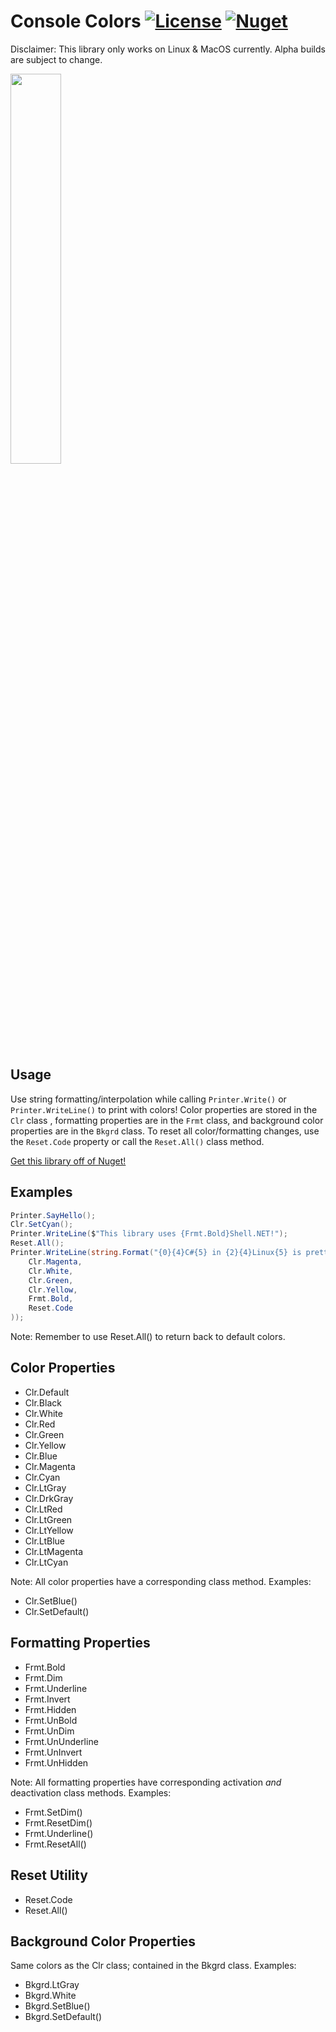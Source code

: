 # Console Colors [![License][License]](LICENSE.md) [![Nuget][Nuget]](https://www.nuget.org/packages/ConsoleColors)

[License]: https://img.shields.io/badge/License-MIT-blue.svg

[Nuget]: https://img.shields.io/badge/Nuget-0.1.6--alpha-blue.svg

Disclaimer: This library only works on Linux & MacOS currently. Alpha builds are subject to change.

<img src="http://i.imgur.com/0FO4ETr.png" width="40%" height="40%">

## Usage

Use string formatting/interpolation while calling `Printer.Write()` or `Printer.WriteLine()` to print with colors! Color properties are stored in the `Clr` class , formatting properties are in the `Frmt` class, and background color properties are in the `Bkgrd` class. To reset all color/formatting changes, use the `Reset.Code` property or call the `Reset.All()` class method.

[Get this library off of Nuget!](https://www.nuget.org/packages/ConsoleColors)

## Examples

```C#
Printer.SayHello();
Clr.SetCyan();
Printer.WriteLine($"This library uses {Frmt.Bold}Shell.NET!");
Reset.All();
Printer.WriteLine(string.Format("{0}{4}C#{5} in {2}{4}Linux{5} is pretty {3}{4}cool!{5}",
    Clr.Magenta,
    Clr.White,
    Clr.Green,
    Clr.Yellow,
    Frmt.Bold,
    Reset.Code
));
```

Note: Remember to use Reset.All() to return back to default colors.

## Color Properties

* Clr.Default
* Clr.Black
* Clr.White
* Clr.Red
* Clr.Green
* Clr.Yellow
* Clr.Blue
* Clr.Magenta
* Clr.Cyan
* Clr.LtGray
* Clr.DrkGray
* Clr.LtRed
* Clr.LtGreen
* Clr.LtYellow
* Clr.LtBlue
* Clr.LtMagenta
* Clr.LtCyan

Note: All color properties have a corresponding class method. Examples:

* Clr.SetBlue()
* Clr.SetDefault()

## Formatting Properties

* Frmt.Bold
* Frmt.Dim
* Frmt.Underline
* Frmt.Invert
* Frmt.Hidden
* Frmt.UnBold
* Frmt.UnDim
* Frmt.UnUnderline
* Frmt.UnInvert
* Frmt.UnHidden

Note: All formatting properties have corresponding activation *and* deactivation class methods. Examples:

* Frmt.SetDim()
* Frmt.ResetDim()
* Frmt.Underline()
* Frmt.ResetAll()

## Reset Utility

* Reset.Code
* Reset.All()

## Background Color Properties

Same colors as the Clr class; contained in the Bkgrd class. Examples:

* Bkgrd.LtGray
* Bkgrd.White
* Bkgrd.SetBlue()
* Bkgrd.SetDefault()
